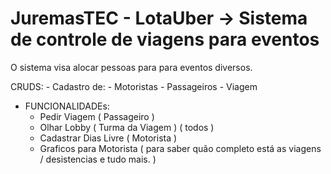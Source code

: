 # JuremasTEC - LotaUber  -> Sistema de controle de viagens para eventos
O sistema visa alocar pessoas para para eventos diversos.

 CRUDS:
    - Cadastro de:
        - Motoristas
        - Passageiros
        - Viagem
        
- FUNCIONALIDADEs:
    - Pedir Viagem ( Passageiro )
    - Olhar Lobby ( Turma da Viagem ) ( todos )
    - Cadastrar Dias Livre ( Motorista ) 
    - Graficos para Motorista ( para saber quão completo está as viagens  / desistencias e tudo mais. )
